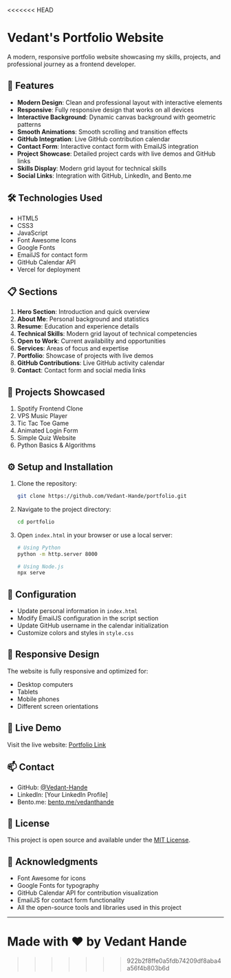 <<<<<<< HEAD
# Vedant's Portfolio Website

A modern, responsive portfolio website showcasing my skills, projects, and professional journey as a frontend developer.

## 🌟 Features

- **Modern Design**: Clean and professional layout with interactive elements
- **Responsive**: Fully responsive design that works on all devices
- **Interactive Background**: Dynamic canvas background with geometric patterns
- **Smooth Animations**: Smooth scrolling and transition effects
- **GitHub Integration**: Live GitHub contribution calendar
- **Contact Form**: Interactive contact form with EmailJS integration
- **Project Showcase**: Detailed project cards with live demos and GitHub links
- **Skills Display**: Modern grid layout for technical skills
- **Social Links**: Integration with GitHub, LinkedIn, and Bento.me

## 🛠️ Technologies Used

- HTML5
- CSS3
- JavaScript
- Font Awesome Icons
- Google Fonts
- EmailJS for contact form
- GitHub Calendar API
- Vercel for deployment

## 📋 Sections

1. **Hero Section**: Introduction and quick overview
2. **About Me**: Personal background and statistics
3. **Resume**: Education and experience details
4. **Technical Skills**: Modern grid layout of technical competencies
5. **Open to Work**: Current availability and opportunities
6. **Services**: Areas of focus and expertise
7. **Portfolio**: Showcase of projects with live demos
8. **GitHub Contributions**: Live GitHub activity calendar
9. **Contact**: Contact form and social media links

## 🚀 Projects Showcased

1. Spotify Frontend Clone
2. VPS Music Player
3. Tic Tac Toe Game
4. Animated Login Form
5. Simple Quiz Website
6. Python Basics & Algorithms

## ⚙️ Setup and Installation

1. Clone the repository:

   ```bash
   git clone https://github.com/Vedant-Hande/portfolio.git
   ```

2. Navigate to the project directory:

   ```bash
   cd portfolio
   ```

3. Open `index.html` in your browser or use a local server:

   ```bash
   # Using Python
   python -m http.server 8000

   # Using Node.js
   npx serve
   ```

## 🔧 Configuration

- Update personal information in `index.html`
- Modify EmailJS configuration in the script section
- Update GitHub username in the calendar initialization
- Customize colors and styles in `style.css`

## 📱 Responsive Design

The website is fully responsive and optimized for:

- Desktop computers
- Tablets
- Mobile phones
- Different screen orientations

## 🔗 Live Demo

Visit the live website: [Portfolio Link](https://your-portfolio-url.com)

## 📫 Contact

- GitHub: [@Vedant-Hande](https://github.com/Vedant-Hande)
- LinkedIn: [Your LinkedIn Profile]
- Bento.me: [bento.me/vedanthande](https://bento.me/vedanthande)

## 📄 License

This project is open source and available under the [MIT License](LICENSE).

## 🙏 Acknowledgments

- Font Awesome for icons
- Google Fonts for typography
- GitHub Calendar API for contribution visualization
- EmailJS for contact form functionality
- All the open-source tools and libraries used in this project

---

Made with ❤️ by Vedant Hande
=======

>>>>>>> 922b2f8ffe0a5fdb74209df8aba4a56f4b803b6d
